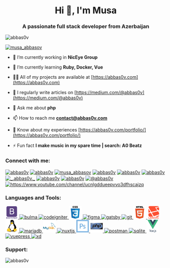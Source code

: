 <h1 align="center">Hi 👋, I'm Musa</h1>
<h3 align="center">A passionate full stack developer from Azerbaijan</h3>

<p align="left"> <img src="https://komarev.com/ghpvc/?username=abbas0v&label=Profile%20views&color=0e75b6&style=flat" alt="abbas0v" /> </p>

<p align="left"> <a href="https://twitter.com/musa_abbasov" target="blank"><img src="https://img.shields.io/twitter/follow/musa_abbasov?logo=twitter&style=for-the-badge" alt="musa_abbasov" /></a> </p>

- 🔭 I’m currently working in **NicEye Group**

- 🌱 I’m currently learning **Ruby, Docker, Vue**

- 👨‍💻 All of my projects are available at [https://abbas0v.com](https://abbas0v.com)

- 📝 I regularly write articles on [https://medium.com/@abbas0v](https://medium.com/@abbas0v)

- 💬 Ask me about **php**

- 📫 How to reach me **contact@abbas0v.com**

- 📄 Know about my experiences [https://abbas0v.com/portfolio/](https://abbas0v.com/portfolio/)

- ⚡ Fun fact **I make music in my spare time | search: A0 Beatz**

<h3 align="left">Connect with me:</h3>
<p align="left">
<a href="https://codepen.io/abbas0v" target="blank"><img align="center" src="https://raw.githubusercontent.com/rahuldkjain/github-profile-readme-generator/master/src/images/icons/Social/codepen.svg" alt="abbas0v" height="30" width="40" /></a>
<a href="https://dev.to/abbas0v" target="blank"><img align="center" src="https://cdn.jsdelivr.net/npm/simple-icons@3.0.1/icons/dev-dot-to.svg" alt="abbas0v" height="30" width="40" /></a>
<a href="https://twitter.com/musa_abbasov" target="blank"><img align="center" src="https://raw.githubusercontent.com/rahuldkjain/github-profile-readme-generator/master/src/images/icons/Social/twitter.svg" alt="musa_abbasov" height="30" width="40" /></a>
<a href="https://linkedin.com/in/abbas0v" target="blank"><img align="center" src="https://raw.githubusercontent.com/rahuldkjain/github-profile-readme-generator/master/src/images/icons/Social/linked-in-alt.svg" alt="abbas0v" height="30" width="40" /></a>
<a href="https://stackoverflow.com/users/abbas0v" target="blank"><img align="center" src="https://raw.githubusercontent.com/rahuldkjain/github-profile-readme-generator/master/src/images/icons/Social/stack-overflow.svg" alt="abbas0v" height="30" width="40" /></a>
<a href="https://fb.com/abbas0v" target="blank"><img align="center" src="https://raw.githubusercontent.com/rahuldkjain/github-profile-readme-generator/master/src/images/icons/Social/facebook.svg" alt="abbas0v" height="30" width="40" /></a>
<a href="https://instagram.com/_.abbas0v._" target="blank"><img align="center" src="https://raw.githubusercontent.com/rahuldkjain/github-profile-readme-generator/master/src/images/icons/Social/instagram.svg" alt="_.abbas0v._" height="30" width="40" /></a>
<a href="https://dribbble.com/abbas0v" target="blank"><img align="center" src="https://raw.githubusercontent.com/rahuldkjain/github-profile-readme-generator/master/src/images/icons/Social/dribbble.svg" alt="abbas0v" height="30" width="40" /></a>
<a href="https://www.behance.net/abbas0v" target="blank"><img align="center" src="https://raw.githubusercontent.com/rahuldkjain/github-profile-readme-generator/master/src/images/icons/Social/behance.svg" alt="abbas0v" height="30" width="40" /></a>
<a href="https://medium.com/@abbas0v" target="blank"><img align="center" src="https://raw.githubusercontent.com/rahuldkjain/github-profile-readme-generator/master/src/images/icons/Social/medium.svg" alt="@abbas0v" height="30" width="40" /></a>
<a href="https://www.youtube.com/c/ucnlgddueepvvo3dfhscajzq" target="blank"><img align="center" src="https://raw.githubusercontent.com/rahuldkjain/github-profile-readme-generator/master/src/images/icons/Social/youtube.svg" alt="https://www.youtube.com/channel/ucnlgddueepvvo3dfhscajzq" height="30" width="40" /></a>
</p>

<h3 align="left">Languages and Tools:</h3>
<p align="left"> <a href="https://getbootstrap.com" target="_blank"> <img src="https://raw.githubusercontent.com/devicons/devicon/master/icons/bootstrap/bootstrap-plain-wordmark.svg" alt="bootstrap" width="40" height="40"/> </a> <a href="https://bulma.io/" target="_blank"> <img src="https://raw.githubusercontent.com/gilbarbara/logos/804dc257b59e144eaca5bc6ffd16949752c6f789/logos/bulma.svg" alt="bulma" width="40" height="40"/> </a> <a href="https://codeigniter.com" target="_blank"> <img src="https://cdn.worldvectorlogo.com/logos/codeigniter.svg" alt="codeigniter" width="40" height="40"/> </a> <a href="https://www.w3schools.com/css/" target="_blank"> <img src="https://raw.githubusercontent.com/devicons/devicon/master/icons/css3/css3-original-wordmark.svg" alt="css3" width="40" height="40"/> </a> <a href="https://www.figma.com/" target="_blank"> <img src="https://www.vectorlogo.zone/logos/figma/figma-icon.svg" alt="figma" width="40" height="40"/> </a> <a href="https://www.gatsbyjs.com/" target="_blank"> <img src="https://www.vectorlogo.zone/logos/gatsbyjs/gatsbyjs-icon.svg" alt="gatsby" width="40" height="40"/> </a> <a href="https://git-scm.com/" target="_blank"> <img src="https://www.vectorlogo.zone/logos/git-scm/git-scm-icon.svg" alt="git" width="40" height="40"/> </a> <a href="https://www.w3.org/html/" target="_blank"> <img src="https://raw.githubusercontent.com/devicons/devicon/master/icons/html5/html5-original-wordmark.svg" alt="html5" width="40" height="40"/> </a> <a href="https://laravel.com/" target="_blank"> <img src="https://raw.githubusercontent.com/devicons/devicon/master/icons/laravel/laravel-plain-wordmark.svg" alt="laravel" width="40" height="40"/> </a> <a href="https://www.linux.org/" target="_blank"> <img src="https://raw.githubusercontent.com/devicons/devicon/master/icons/linux/linux-original.svg" alt="linux" width="40" height="40"/> </a> <a href="https://mariadb.org/" target="_blank"> <img src="https://www.vectorlogo.zone/logos/mariadb/mariadb-icon.svg" alt="mariadb" width="40" height="40"/> </a> <a href="https://www.mysql.com/" target="_blank"> <img src="https://raw.githubusercontent.com/devicons/devicon/master/icons/mysql/mysql-original-wordmark.svg" alt="mysql" width="40" height="40"/> </a> <a href="https://nuxtjs.org/" target="_blank"> <img src="https://www.vectorlogo.zone/logos/nuxtjs/nuxtjs-icon.svg" alt="nuxtjs" width="40" height="40"/> </a> <a href="https://www.photoshop.com/en" target="_blank"> <img src="https://raw.githubusercontent.com/devicons/devicon/master/icons/photoshop/photoshop-line.svg" alt="photoshop" width="40" height="40"/> </a> <a href="https://www.php.net" target="_blank"> <img src="https://raw.githubusercontent.com/devicons/devicon/master/icons/php/php-original.svg" alt="php" width="40" height="40"/> </a> <a href="https://postman.com" target="_blank"> <img src="https://www.vectorlogo.zone/logos/getpostman/getpostman-icon.svg" alt="postman" width="40" height="40"/> </a> <a href="https://www.sqlite.org/" target="_blank"> <img src="https://www.vectorlogo.zone/logos/sqlite/sqlite-icon.svg" alt="sqlite" width="40" height="40"/> </a> <a href="https://vuejs.org/" target="_blank"> <img src="https://raw.githubusercontent.com/devicons/devicon/master/icons/vuejs/vuejs-original-wordmark.svg" alt="vuejs" width="40" height="40"/> </a> <a href="https://vuepress.vuejs.org/" target="_blank"> <img src="https://raw.githubusercontent.com/AliasIO/wappalyzer/master/src/drivers/webextension/images/icons/VuePress.svg" alt="vuepress" width="40" height="40"/> </a> <a href="https://www.adobe.com/products/xd.html" target="_blank"> <img src="https://cdn.worldvectorlogo.com/logos/adobe-xd.svg" alt="xd" width="40" height="40"/> </a> </p>

<h3 align="left">Support:</h3>
<p><a href="https://www.buymeacoffee.com/abbas0v"> <img align="left" src="https://cdn.buymeacoffee.com/buttons/v2/default-yellow.png" height="50" width="210" alt="abbas0v" /></a></p><br><br>
